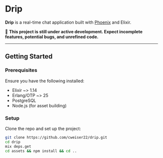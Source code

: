 # Drip

**Drip** is a real-time chat application built with [Phoenix](https://www.phoenixframework.org/) and Elixir.

🚧 **This project is still under active development. Expect incomplete features, potential bugs, and unrefined code.**  

---

## Getting Started

### Prerequisites

Ensure you have the following installed:

- Elixir ~> 1.14
- Erlang/OTP ~> 25
- PostgreSQL
- Node.js (for asset building)

### Setup

Clone the repo and set up the project:

```bash
git clone https://github.com/cweiser22/drip.git
cd drip
mix deps.get
cd assets && npm install && cd ..
